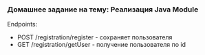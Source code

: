 ### Домашнее задание на тему: Реализация Java Module

Endpoints:

- POST /registration/register - сохраняет пользователя
- GET /registration/getUser - получение пользователя по id